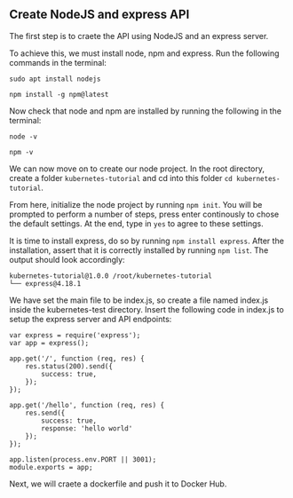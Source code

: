 ## Create NodeJS and express API

The first step is to craete the API using NodeJS and an express server.

To achieve this, we must install node, npm and express. Run the following commands in the terminal:

```
sudo apt install nodejs

npm install -g npm@latest
```

Now check that node and npm are installed by running the following in the terminal:

```
node -v

npm -v
```

We can now move on to create our node project. In the root directory, create a folder `kubernetes-tutorial` and cd into this folder `cd kubernetes-tutorial`.

From here, initialize the node project by running `npm init`. You will be prompted to perform a number of steps, press enter continously to chose the default settings. At the end, type in `yes` to agree to these settings.

It is time to install express, do so by running `npm install express`. After the installation, assert that it is correctly installed by running `npm list`. The output should look accordingly:

```
kubernetes-tutorial@1.0.0 /root/kubernetes-tutorial
└── express@4.18.1
```

We have set the main file to be index.js, so create a file named index.js inside the kubernetes-test directory. Insert the following code in index.js to setup the express server and API endpoints:

```
var express = require('express');
var app = express();

app.get('/', function (req, res) {
    res.status(200).send({
        success: true,
    });
});

app.get('/hello', function (req, res) {
    res.send({
        success: true,
        response: 'hello world'
    });
});

app.listen(process.env.PORT || 3001);
module.exports = app;
```

Next, we will craete a dockerfile and push it to Docker Hub.